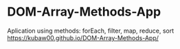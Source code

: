 # DOM-Array-Methods-App
Aplication using methods: forEach, filter, map, reduce, sort https://kubaw00.github.io/DOM-Array-Methods-App/
